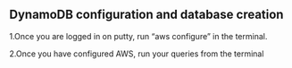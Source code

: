 ## DynamoDB configuration and database creation
1.Once you are logged in on putty, run “aws configure” in the terminal.


2.Once you have configured AWS, run your queries from the terminal 



